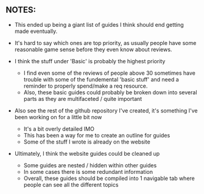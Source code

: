 
NOTES:
-----------------


- This ended up being a giant list of guides I think should end getting made eventually.
- It's hard to say which ones are top priority, as usually people have some reasonable 
  game sense before they even know about reviews.


- I think the stuff under 'Basic' is probably the highest priority
	- I find even some of the reviews of people above 30 sometimes have trouble with
	  some of the fundemental 'basic stuff' and need a reminder to properly
	  spend/make a req resource.
	- Also, these basic guides could probably be broken down into several parts as
	  they are multifaceted / quite important



- Also see the rest of the github repository I've created, it's something I've been working on for a little bit now
	- It's a bit overly detailed IMO
	- This has been a way for me to create an outline for guides
	- Some of the stuff I wrote is already on the website


- Ultimately, I think the website guides could be cleaned up
	- Some guides are nested / hidden within other guides
	- In some cases there is some redundant information
	- Overall, these guides should be compiled into 1 navigable tab where people can see all the different topics


